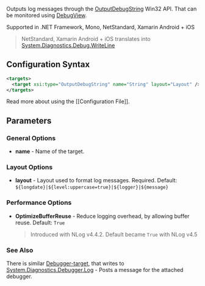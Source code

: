 Outputs log messages through the [OutputDebugString](https://msdn.microsoft.com/da-dk/library/windows/desktop/aa363362.aspx) Win32 API. That can be monitored using [DebugView](https://docs.microsoft.com/en-us/sysinternals/downloads/debugview).

Supported in .NET Framework, Mono, NetStandard, Xamarin Android + iOS 
> NetStandard, Xamarin Android + iOS translates into [System.Diagnostics.Debug.WriteLine](https://msdn.microsoft.com/en-us/library/system.diagnostics.debug.writeline.aspx)

## Configuration Syntax
```xml
<targets>
  <target xsi:type="OutputDebugString" name="String" layout="Layout" />
</targets>
```
Read more about using the [[Configuration File]].

## Parameters
### General Options
* **name** - Name of the target.

### Layout Options
* **layout** - Layout used to format log messages. Required. Default: `${longdate}|${level:uppercase=true}|${logger}|${message}`

### Performance Options
* **OptimizeBufferReuse** - Reduce logging overhead, by allowing buffer reuse. Default: `True`
  > Introduced with NLog v4.4.2. Default became `True` with NLog v4.5

### See Also
There is similar [Debugger-target](https://github.com/NLog/NLog/wiki/Debugger-target), that  writes to [System.Diagnostics.Debugger.Log](https://msdn.microsoft.com/en-us/library/system.diagnostics.debugger.log.aspx) - Posts a message for the attached debugger.  